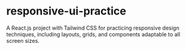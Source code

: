 # responsive-ui-practice
A React.js project with Tailwind CSS for practicing responsive design techniques, including layouts, grids, and components adaptable to all screen sizes.
